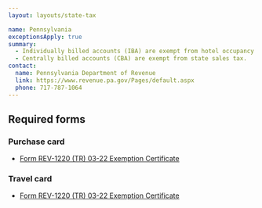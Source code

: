 ```yaml
---
layout: layouts/state-tax

name: Pennsylvania
exceptionsApply: true
summary:
  - Individually billed accounts (IBA) are exempt from hotel occupancy tax.
  - Centrally billed accounts (CBA) are exempt from state sales tax.
contact:
  name: Pennsylvania Department of Revenue
  link: https://www.revenue.pa.gov/Pages/default.aspx
  phone: 717-787-1064
---
```


## Required forms

### Purchase card

* [Form REV-1220 (TR) 03-22 Exemption Certificate](https://revenue-pa.custhelp.com/app/answers/detail/a_id/424/~/when-should-i-use-a-rev-1220-pa-exemption-certificate%3F)

### Travel card

* [Form REV-1220 (TR) 03-22 Exemption Certificate](https://revenue-pa.custhelp.com/app/answers/detail/a_id/424/~/when-should-i-use-a-rev-1220-pa-exemption-certificate%3F)
